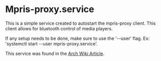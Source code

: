 # Mpris-proxy.service

This is a simple service created to autostart the mpris-proxy client. This client allows for bluetooth control of media players.

If any setup needs to be done, make sure to use the '--user' flag. Ex: 'systemctl start --user mpris-proxy.service'.

This service was found in the [Arch Wiki Article](https://wiki.archlinux.org/index.php/MPRIS#Bluetooth).

